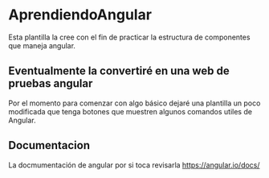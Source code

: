 # AprendiendoAngular

Esta plantilla la cree con el fin de practicar la estructura de componentes que maneja angular.

## Eventualmente la convertiré en una web de pruebas angular

Por el momento para comenzar con algo básico dejaré una plantilla un poco modificada que tenga botones que muestren algunos comandos 
utiles de Angular.

## Documentacion

La docmumentación de angular por si toca revisarla https://angular.io/docs/

